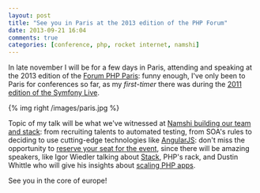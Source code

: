 ```yaml
---
layout: post
title: "See you in Paris at the 2013 edition of the PHP Forum"
date: 2013-09-21 16:04
comments: true
categories: [conference, php, rocket internet, namshi]
---
```


In late november I will be for a few days in Paris,
attending and speaking at the 2013 edition of the
[Forum PHP Paris](http://afup.org/pages/forumphp2013/sessions.php):
funny enough, I've only been to Paris for conferences so far,
as my *first-timer* there was during the
[2011 edition of the Symfony Live](/symfony-live-2011-my-pov/).

<!-- more -->

{% img right /images/paris.jpg %}

Topic of my talk will be what we've witnessed
at [Namshi building our team and stack](http://afup.org/pages/forumphp2013/sessions.php#894):
from recruiting talents to automated testing, from
SOA's rules to deciding to use cutting-edge technologies
like [AngularJS](http://angularjs.org/): don't miss the
opportunity to
[reserve your seat for the event](http://afup.org/pages/forumphp2013/inscription.php),
since there will be amazing speakers, like
Igor Wiedler talking about [Stack](http://afup.org/pages/forumphp2013/sessions.php#967),
PHP's rack, and
Dustin Whittle who will give his insights about
[scaling PHP apps](http://afup.org/pages/forumphp2013/sessions.php#964).

See you in the core of europe!